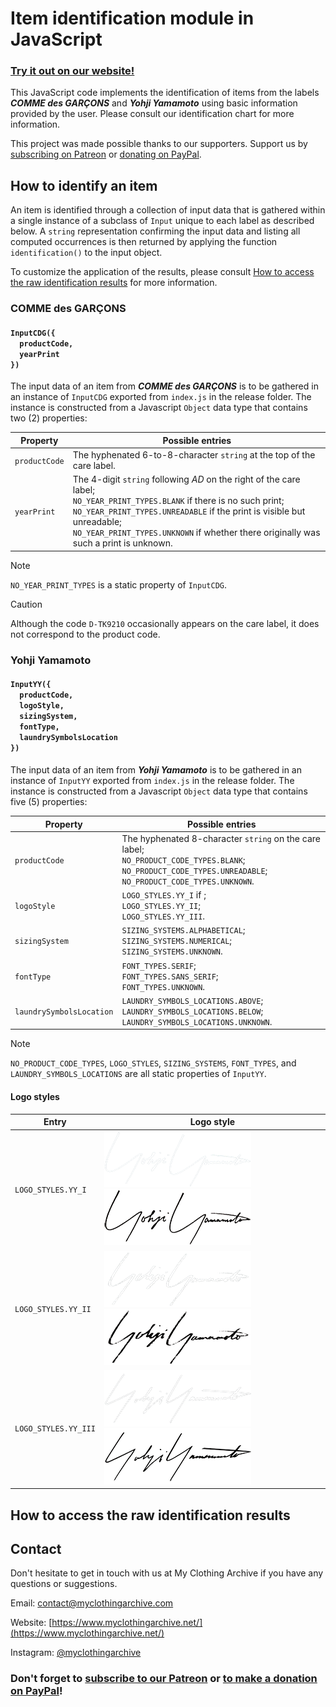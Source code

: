 # Item identification module in JavaScript

### [Try it out on our website!](https://www.myclothingarchive.net/id-tools)

This JavaScript code implements the identification of items from the labels ___COMME des GARÇONS___ and ___Yohji Yamamoto___ using basic information provided by the user. Please consult our identification chart for more information.

This project was made possible thanks to our supporters. Support us by [subscribing on Patreon](https://www.patreon.com/bePatron?u=36066750) or [donating on PayPal](https://www.paypal.com/donate/?hosted_button_id=AP5AP2WBUNNQL).

## How to identify an item

An item is identified through a collection of input data that is gathered within a single instance of a subclass of `Input` unique to each label as described below. A `string` representation confirming the input data and listing all computed occurrences is then returned by applying the function `identification()` to the input object.

To customize the application of the results, please consult [How to access the raw identification results](#access-results) for more information.

### COMME des GARÇONS

#### `InputCDG({`<br>`  productCode,`<br>`  yearPrint`<br>`})`

The input data of an item from ___COMME des GARÇONS___ is to be gathered in an instance of `InputCDG` exported from `index.js` in the release folder. The instance is constructed from a Javascript `Object` data type that contains two (2) properties:

| Property | Possible entries |
| --- | --- |
| `productCode` | The hyphenated 6-to-8-character `string` at the top of the care label. |
| `yearPrint` | The 4-digit `string` following _AD_ on the right of the care label;<br>`NO_YEAR_PRINT_TYPES.BLANK` if there is no such print;<br>`NO_YEAR_PRINT_TYPES.UNREADABLE` if the print is visible but unreadable;<br>`NO_YEAR_PRINT_TYPES.UNKNOWN` if whether there originally was such a print is unknown.<br> |

> [!NOTE]
> `NO_YEAR_PRINT_TYPES` is a static property of `InputCDG`.

> [!CAUTION]
> Although the code `D-TK9210` occasionally appears on the care label, it does not correspond to the product code.

### Yohji Yamamoto

#### `InputYY({`<br>`  productCode,`<br>`  logoStyle,`<br>`  sizingSystem,`<br>`  fontType,`<br>`  laundrySymbolsLocation`<br>`})`

The input data of an item from ___Yohji Yamamoto___ is to be gathered in an instance of `InputYY` exported from `index.js` in the release folder. The instance is constructed from a Javascript `Object` data type that contains five (5) properties:

| Property | Possible entries |
| --- | --- |
| `productCode` | The hyphenated 8-character `string` on the care label;<br>`NO_PRODUCT_CODE_TYPES.BLANK`;<br>`NO_PRODUCT_CODE_TYPES.UNREADABLE`;<br>`NO_PRODUCT_CODE_TYPES.UNKNOWN`. |
| `logoStyle` | `LOGO_STYLES.YY_I` if ;<br>`LOGO_STYLES.YY_II`;<br>`LOGO_STYLES.YY_III`. |
| `sizingSystem` | `SIZING_SYSTEMS.ALPHABETICAL`;<br>`SIZING_SYSTEMS.NUMERICAL`;<br>`SIZING_SYSTEMS.UNKNOWN`. |
| `fontType` | `FONT_TYPES.SERIF`;<br>`FONT_TYPES.SANS_SERIF`;<br>`FONT_TYPES.UNKNOWN`. |
| `laundrySymbolsLocation` | `LAUNDRY_SYMBOLS_LOCATIONS.ABOVE`;<br>`LAUNDRY_SYMBOLS_LOCATIONS.BELOW`;<br>`LAUNDRY_SYMBOLS_LOCATIONS.UNKNOWN`. |

> [!NOTE]
> `NO_PRODUCT_CODE_TYPES`, `LOGO_STYLES`, `SIZING_SYSTEMS`, `FONT_TYPES`, and `LAUNDRY_SYMBOLS_LOCATIONS` are all static properties of `InputYY`.

#### Logo styles

| Entry | Logo style |
| --- | --- |
| `LOGO_STYLES.YY_I` | ![Y_I](./assets/YohjiYamamoto/small/YohjiYamamoto_MAIN_I_white.png#gh-dark-mode-only) ![Y_I](./assets/YohjiYamamoto/small/YohjiYamamoto_MAIN_I_black.png#gh-light-mode-only) |
| `LOGO_STYLES.YY_II` | ![Y_II](./assets/YohjiYamamoto/small/YohjiYamamoto_MAIN_II_white.png#gh-dark-mode-only) ![Y_II](./assets/YohjiYamamoto/small/YohjiYamamoto_MAIN_II_black.png#gh-light-mode-only) |
| `LOGO_STYLES.YY_III` | ![Y_III](./assets/YohjiYamamoto/small/YohjiYamamoto_MAIN_III_white.png#gh-dark-mode-only) ![Y_III](./assets/YohjiYamamoto/small/YohjiYamamoto_MAIN_III_black.png#gh-light-mode-only) |

## <a id="access-results"/></a> How to access the raw identification results

## Contact

Don't hesitate to get in touch with us at My Clothing Archive if you have any questions or suggestions.

Email: contact@myclothingarchive.com

Website: [https://www.myclothingarchive.net/](https://www.myclothingarchive.net/)

Instagram: [@myclothingarchive](https://www.instagram.com/myclothingarchive/)

### Don't forget to [subscribe to our Patreon](https://www.patreon.com/bePatron?u=36066750) or [to make a donation on PayPal](https://www.paypal.com/donate/?hosted_button_id=AP5AP2WBUNNQL)!

